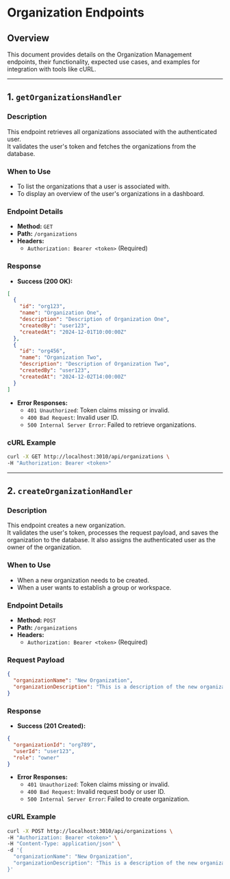 # Organization Endpoints

## Overview

This document provides details on the Organization Management endpoints, their functionality, expected use cases, and examples for integration with tools like cURL.

---

## **1. `getOrganizationsHandler`**

### **Description**

This endpoint retrieves all organizations associated with the authenticated user.  
It validates the user's token and fetches the organizations from the database.

### **When to Use**

- To list the organizations that a user is associated with.
- To display an overview of the user's organizations in a dashboard.

### **Endpoint Details**

- **Method:** `GET`
- **Path:** `/organizations`
- **Headers:**  
  - `Authorization: Bearer <token>` (Required)

### **Response**

- **Success (200 OK):**

```json
[
  {
    "id": "org123",
    "name": "Organization One",
    "description": "Description of Organization One",
    "createdBy": "user123",
    "createdAt": "2024-12-01T10:00:00Z"
  },
  {
    "id": "org456",
    "name": "Organization Two",
    "description": "Description of Organization Two",
    "createdBy": "user123",
    "createdAt": "2024-12-02T14:00:00Z"
  }
]
```

- **Error Responses:**
  - `401 Unauthorized`: Token claims missing or invalid.
  - `400 Bad Request`: Invalid user ID.
  - `500 Internal Server Error`: Failed to retrieve organizations.

### **cURL Example**

```bash
curl -X GET http://localhost:3010/api/organizations \
-H "Authorization: Bearer <token>"
```

---

## **2. `createOrganizationHandler`**

### **Description**

This endpoint creates a new organization.  
It validates the user's token, processes the request payload, and saves the organization to the database. It also assigns the authenticated user as the owner of the organization.

### **When to Use**

- When a new organization needs to be created.
- When a user wants to establish a group or workspace.

### **Endpoint Details**

- **Method:** `POST`
- **Path:** `/organizations`
- **Headers:**  
  - `Authorization: Bearer <token>` (Required)

### **Request Payload**

```json
{
  "organizationName": "New Organization",
  "organizationDescription": "This is a description of the new organization."
}
```

### **Response**

- **Success (201 Created):**

```json
{
  "organizationId": "org789",
  "userId": "user123",
  "role": "owner"
}
```

- **Error Responses:**
  - `401 Unauthorized`: Token claims missing or invalid.
  - `400 Bad Request`: Invalid request body or user ID.
  - `500 Internal Server Error`: Failed to create organization.

### **cURL Example**

```bash
curl -X POST http://localhost:3010/api/organizations \
-H "Authorization: Bearer <token>" \
-H "Content-Type: application/json" \
-d '{
  "organizationName": "New Organization",
  "organizationDescription": "This is a description of the new organization."
}'
```